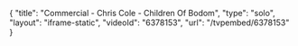 {
    "title": "Commercial - Chris Cole - Children Of Bodom",
    "type": "solo",
    "layout": "iframe-static",
    "videoId": "6378153",
    "url": "\/tvpembed\/6378153"
}